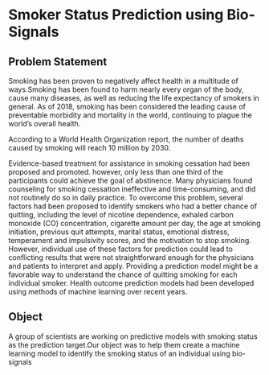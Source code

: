 # Smoker Status Prediction using Bio-Signals

## Problem Statement
Smoking has been proven to negatively affect health in a multitude of ways.Smoking has been found to harm nearly every organ of the body, cause many diseases, as well as reducing the life expectancy of smokers in general. As of 2018, smoking has been considered the leading cause of preventable morbidity and mortality in the world, continuing to plague the world’s overall health.

According to a World Health Organization report, the number of deaths caused by smoking will reach 10 million by 2030.

Evidence-based treatment for assistance in smoking cessation had been proposed and promoted. however, only less than one third of the participants could achieve the goal of abstinence. Many physicians found counseling for smoking cessation ineffective and time-consuming, and did not routinely do so in daily practice. To overcome this problem, several factors had been proposed to identify smokers who had a better chance of quitting, including the level of nicotine dependence, exhaled carbon monoxide (CO) concentration, cigarette amount per day, the age at smoking initiation, previous quit attempts, marital status, emotional distress, temperament and impulsivity scores, and the motivation to stop smoking. However, individual use of these factors for prediction could lead to conflicting results that were not straightforward enough for the physicians and patients to interpret and apply. Providing a prediction model might be a favorable way to understand the chance of quitting smoking for each individual smoker. Health outcome prediction models had been developed using methods of machine learning over recent years.

## Object

A group of scientists are working on predictive models with smoking status as the prediction target.Our object was to help them create a machine learning model to identify the smoking status of an individual using bio-signals

 
